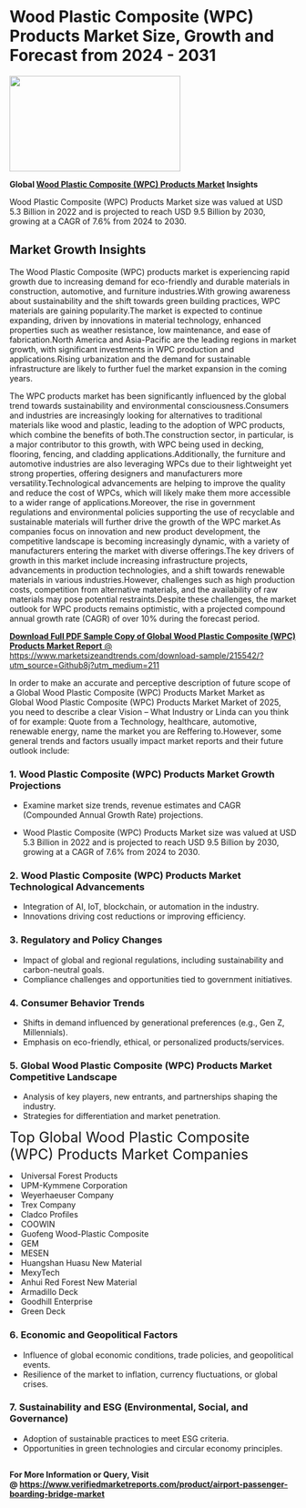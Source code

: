 <H1>Wood Plastic Composite (WPC) Products Market Size, Growth and Forecast from 2024 - 2031</H1><img class="aligncenter size-medium wp-image-584254" src="https://thirdeyenews.in/wp-content/uploads/2024/09/Global-Market-Research-300x168.jpeg" alt="" width="300" height="168" /><p><strong>Global&nbsp;<a href="https://www.marketsizeandtrends.com/download-sample/215542/?utm_source=Github8j?utm_medium=211">Wood Plastic Composite (WPC) Products Market</a> Insights</strong></p><p>Wood Plastic Composite (WPC) Products Market size was valued at USD 5.3 Billion in 2022 and is projected to reach USD 9.5 Billion by 2030, growing at a CAGR of 7.6% from 2024 to 2030.</p><p><h2>Market Growth Insights</h2> <p>The Wood Plastic Composite (WPC) products market is experiencing rapid growth due to increasing demand for eco-friendly and durable materials in construction, automotive, and furniture industries.With growing awareness about sustainability and the shift towards green building practices, WPC materials are gaining popularity.The market is expected to continue expanding, driven by innovations in material technology, enhanced properties such as weather resistance, low maintenance, and ease of fabrication.North America and Asia-Pacific are the leading regions in market growth, with significant investments in WPC production and applications.Rising urbanization and the demand for sustainable infrastructure are likely to further fuel the market expansion in the coming years.</p> <p><a href="#"></a></p> <p>The WPC products market has been significantly influenced by the global trend towards sustainability and environmental consciousness.Consumers and industries are increasingly looking for alternatives to traditional materials like wood and plastic, leading to the adoption of WPC products, which combine the benefits of both.The construction sector, in particular, is a major contributor to this growth, with WPC being used in decking, flooring, fencing, and cladding applications.Additionally, the furniture and automotive industries are also leveraging WPCs due to their lightweight yet strong properties, offering designers and manufacturers more versatility.Technological advancements are helping to improve the quality and reduce the cost of WPCs, which will likely make them more accessible to a wider range of applications.Moreover, the rise in government regulations and environmental policies supporting the use of recyclable and sustainable materials will further drive the growth of the WPC market.As companies focus on innovation and new product development, the competitive landscape is becoming increasingly dynamic, with a variety of manufacturers entering the market with diverse offerings.The key drivers of growth in this market include increasing infrastructure projects, advancements in production technologies, and a shift towards renewable materials in various industries.However, challenges such as high production costs, competition from alternative materials, and the availability of raw materials may pose potential restraints.Despite these challenges, the market outlook for WPC products remains optimistic, with a projected compound annual growth rate (CAGR) of over 10% during the forecast period.<p><a href="#"></p><p><span class=""><strong>Download Full PDF Sample Copy of Global Wood Plastic Composite (WPC) Products Market Report</strong> @ <a href="https://www.marketsizeandtrends.com/download-sample/215542/?utm_source=Github8j?utm_medium=211" target="_blank">https://www.marketsizeandtrends.com/download-sample/215542/?utm_source=Github8j?utm_medium=211</a></span></p><p>In order to make an accurate and perceptive description of future scope of a Global&nbsp;Wood Plastic Composite (WPC) Products Market Market as Global&nbsp;Wood Plastic Composite (WPC) Products Market Market of 2025, you need to describe a clear Vision &ndash; What Industry or Linda can you think of for example: Quote from a Technology, healthcare, automotive, renewable energy, name the market you are Reffering to.However, some general trends and factors usually impact market reports and their future outlook include:</p><h3>1.&nbsp;<strong>Wood Plastic Composite (WPC) Products Market Growth Projections</strong></h3><ul><li>Examine market size trends, revenue estimates and CAGR (Compounded Annual Growth Rate) projections.</li><li><p>Wood Plastic Composite (WPC) Products Market size was valued at USD 5.3 Billion in 2022 and is projected to reach USD 9.5 Billion by 2030, growing at a CAGR of 7.6% from 2024 to 2030.</p></li></ul><h3>2.&nbsp;<strong>Wood Plastic Composite (WPC) Products Market Technological Advancements</strong></h3><ul><li>Integration of AI, IoT, blockchain, or automation in the industry.</li><li>Innovations driving cost reductions or improving efficiency.</li></ul><h3>3.&nbsp;<strong>Regulatory and Policy Changes</strong></h3><ul><li>Impact of global and regional regulations, including sustainability and carbon-neutral goals.</li><li>Compliance challenges and opportunities tied to government initiatives.</li></ul><h3>4.&nbsp;<strong>Consumer Behavior Trends</strong></h3><ul><li>Shifts in demand influenced by generational preferences (e.g., Gen Z, Millennials).</li><li>Emphasis on eco-friendly, ethical, or personalized products/services.</li></ul><h3>5.&nbsp;<strong>Global Wood Plastic Composite (WPC) Products Market Competitive Landscape</strong></h3><ul><li>Analysis of key players, new entrants, and partnerships shaping the industry.</li><li>Strategies for differentiation and market penetration.</li></ul><p data-pm-slice="1 1 []"><span style="color: inherit; font-family: inherit; font-size: 25px;">Top Global Wood Plastic Composite (WPC) Products Market Companies</span></p><div class="" data-test-id=""><p><li>Universal Forest Products</li><li> UPM-Kymmene Corporation</li><li> Weyerhaeuser Company</li><li> Trex Company</li><li> Cladco Profiles</li><li> COOWIN</li><li> Guofeng Wood-Plastic Composite</li><li> GEM</li><li> MESEN</li><li> Huangshan Huasu New Material</li><li> MexyTech</li><li> Anhui Red Forest New Material</li><li> Armadillo Deck</li><li> Goodhill Enterprise</li><li> Green Deck</li></p></div><h3>6.&nbsp;<strong>Economic and Geopolitical Factors</strong></h3><ul><li>Influence of global economic conditions, trade policies, and geopolitical events.</li><li>Resilience of the market to inflation, currency fluctuations, or global crises.</li></ul><h3>7.&nbsp;<strong>Sustainability and ESG (Environmental, Social, and Governance)</strong></h3><ul><li>Adoption of sustainable practices to meet ESG criteria.</li><li>Opportunities in green technologies and circular economy principles.</li></ul><h2><strong style="font-size: 14px;">For More Information or Query, Visit @&nbsp;</strong><a style="background-color: #ffffff; font-size: 14px;" href="https://www.marketsizeandtrends.com/report/wood-plastic-composite-wpc-products-market/" target="_blank">https://www.verifiedmarketreports.com/product/airport-passenger-boarding-bridge-market</a></h2>